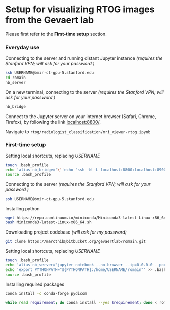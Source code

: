 # Setup for visualizing RTOG images from the Gevaert lab

Please first refer to the **First-time setup** section. 



### Everyday use

Connecting to the server and running distant Jupyter instance *(requires the Stanford VPN; will ask for your password )*

```bash
ssh USERNAME@bmir-ct-gpu-5.stanford.edu
cd romain
nb_server
```



On a new terminal, connecting to the server *(requires the Stanford VPN; will ask for your password )*

```bash
nb_bridge
```



Connect to the Jupyter server on your internet browser (Safari, Chrome, Firefox), by following the link [localhost:8800/](localhost:8800/).



Navigate to `rtog/radiologist_classification/mri_viewer-rtog.ipynb`



### First-time setup

Setting local shortcuts, replacing *USERNAME*

```bash
touch .bash_profile
echo 'alias nb_bridge='\''echo "ssh -N -L localhost:8800:localhost:8900 USERNAME@bmir-ct-gpu-5.stanford.edu"; ssh -N -L localhost:8800:localhost:8999 USERNAME@bmir-ct-gpu-5.stanford.edu'\''' >> .bash_profile
source .bash_profile
```



Connecting to the server  *(requires the Stanford VPN; will ask for your password )*

```bash
ssh USERNAME@bmir-ct-gpu-5.stanford.edu
```



Installing python

`````````bash
wget https://repo.continuum.io/miniconda/Miniconda3-latest-Linux-x86_64.sh
bash Miniconda3-latest-Linux-x86_64.sh
`````````



Downloading project codebase *(will ask for my password)*

```bash
git clone https://marcthib@bitbucket.org/gevaertlab/romain.git
```



Setting local shortcuts, replacing *USERNAME*

```bash
touch .bash_profile
echo 'alias nb_server="jupyter notebook --no-browser --ip=0.0.0.0 --port=8999"' >> .bash_profile
echo 'export PYTHONPATH="${PYTHONPATH}:/home/USERNAME/romain"' >> .bash_profile
source .bash_profile
```



Installing required packages

```bash
conda install -c conda-forge pydicom

while read requirement; do conda install --yes $requirement; done < romain/rtog/radiologist_classification/requirements.txt
```

